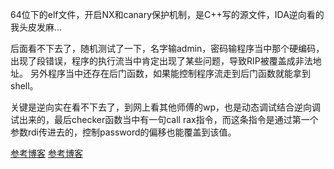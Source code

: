 64位下的elf文件，开启NX和canary保护机制，是C++写的源文件，IDA逆向看的我头皮发麻...

后面看不下去了，随机测试了一下，名字输admin，密码输程序当中那个硬编码，出现了段错误，程序的执行流当中肯定出现了某些问题，导致RIP被覆盖成非法地址。
另外程序当中还存在后门函数，如果能控制程序流走到后门函数就能拿到shell。

关键是逆向实在看不下去了，到网上看其他师傅的wp，也是动态调试结合逆向调试出来的，最后checker函数当中有一句call rax指令，而这条指令是通过第一个参数rdi传进去的，控制password的偏移也能覆盖到该值。

[参考博客](https://www.freesion.com/article/3350832933/) [参考博客](https://blog.csdn.net/weixin_43833642/article/details/107097143)
